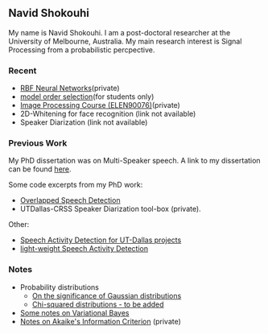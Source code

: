 ## Navid Shokouhi
My name is Navid Shokouhi. I am a post-doctoral researcher at the University of Melbourne, Australia. My main research interest is Signal Processing from a probabilistic percpective. 

### Recent
  - [RBF Neural Networks](https://github.com/idnavid/RBFadapt)(private)
  - [model order selection](https://github.com/idnavid/selectOrder/blob/master/notes/readme.md)(for students only)
  - [Image Processing Course (ELEN90076)](https://github.com/idnavid/imageprocessing_elen90076)(private)
  - 2D-Whitening for face recognition (link not available)
  - Speaker Diarization (link not available)


### Previous Work
My PhD dissertation was on Multi-Speaker speech. A link to my dissertation can be found [here](https://github.com/idnavid/dissertation/blob/master/SHOKOUHI-DISSERTATION-2017-rev3.pdf). 

Some code excerpts from my PhD work: 
- [Overlapped Speech Detection](https://github.com/idnavid/pyknograms)
- UTDallas-CRSS Speaker Diarization tool-box (private). 

Other: 
- [Speech Activity Detection for UT-Dallas projects](https://github.com/idnavid/speech_activity_detection)
- [light-weight Speech Activity Detection](https://github.com/idnavid/py_vad_tool)



### Notes
- Probability distributions
  - [On the significance of Gaussian distributions](https://github.com/idnavid/misc/blob/master/Gaussian_approximation.md)
  - [Chi-squared distributions - to be added](NA)
- [Some notes on Variational Bayes](https://github.com/idnavid/misc/blob/master/variationalbayes_doc1.html)
- [Notes on Akaike's Information Criterion](https://github.com/idnavid/selectOrder/blob/master/docs/deriving_aic/deriving_aic.pdf) (private)

